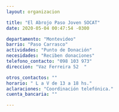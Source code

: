 ```yaml
---
layout: organizacion

title: "El Abrojo Paso Joven SOCAT"
date: 2020-05-04 00:47:54 -0300

departamento: "Montevideo"
barrio: "Paso Carrasco"
actividades: "Punto de Donación"
necesidades: "Reciben donaciones"
telefono_contacto: "098 103 973"
direccion: "Vaz Ferreira 52  "

otros_contactos: ""
horario: " L a V de 13 a 18 hs."
aclaraciones: "Coordinación telefónica."
cuenta_bancaria: ""

---
```

